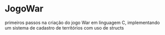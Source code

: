 # JogoWar
 primeiros passos na criação do jogo War em linguagem C, implementando um sistema de cadastro de territórios com uso de structs
